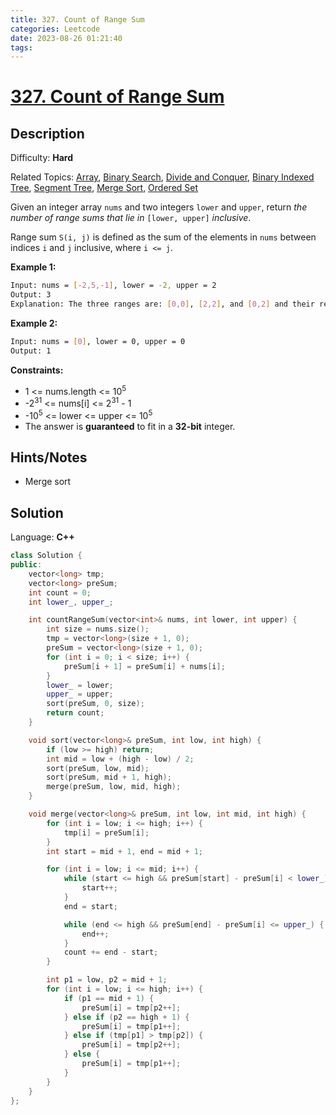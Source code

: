 ```yaml
---
title: 327. Count of Range Sum
categories: Leetcode
date: 2023-08-26 01:21:40
tags:
---
```


# [327\. Count of Range Sum](https://leetcode.com/problems/count-of-range-sum/)

## Description

Difficulty: **Hard**

Related Topics: [Array](https://leetcode.com/tag/https://leetcode.com/tag/array//), [Binary Search](https://leetcode.com/tag/https://leetcode.com/tag/binary-search//), [Divide and Conquer](https://leetcode.com/tag/https://leetcode.com/tag/divide-and-conquer//), [Binary Indexed Tree](https://leetcode.com/tag/https://leetcode.com/tag/binary-indexed-tree//), [Segment Tree](https://leetcode.com/tag/https://leetcode.com/tag/segment-tree//), [Merge Sort](https://leetcode.com/tag/https://leetcode.com/tag/merge-sort//), [Ordered Set](https://leetcode.com/tag/https://leetcode.com/tag/ordered-set//)

Given an integer array `nums` and two integers `lower` and `upper`, return _the number of range sums that lie in_ `[lower, upper]` _inclusive_.

Range sum `S(i, j)` is defined as the sum of the elements in `nums` between indices `i` and `j` inclusive, where `i <= j`.

**Example 1:**

```bash
Input: nums = [-2,5,-1], lower = -2, upper = 2
Output: 3
Explanation: The three ranges are: [0,0], [2,2], and [0,2] and their respective sums are: -2, -1, 2.
```

**Example 2:**

```bash
Input: nums = [0], lower = 0, upper = 0
Output: 1
```

**Constraints:**

* 1 <= nums.length <= 10<sup>5</sup>
* -2<sup>31</sup> <= nums[i] <= 2<sup>31</sup> - 1
* -10<sup>5</sup> <= lower <= upper <= 10<sup>5</sup>
* The answer is **guaranteed** to fit in a **32-bit** integer.

## Hints/Notes

* Merge sort

## Solution

Language: **C++**

```C++
class Solution {
public:
    vector<long> tmp;
    vector<long> preSum;
    int count = 0;
    int lower_, upper_;

    int countRangeSum(vector<int>& nums, int lower, int upper) {
        int size = nums.size();
        tmp = vector<long>(size + 1, 0);
        preSum = vector<long>(size + 1, 0);
        for (int i = 0; i < size; i++) {
            preSum[i + 1] = preSum[i] + nums[i];
        }
        lower_ = lower;
        upper_ = upper;
        sort(preSum, 0, size);
        return count;
    }

    void sort(vector<long>& preSum, int low, int high) {
        if (low >= high) return;
        int mid = low + (high - low) / 2;
        sort(preSum, low, mid);
        sort(preSum, mid + 1, high);
        merge(preSum, low, mid, high);
    }

    void merge(vector<long>& preSum, int low, int mid, int high) {
        for (int i = low; i <= high; i++) {
            tmp[i] = preSum[i];
        }
        int start = mid + 1, end = mid + 1;

        for (int i = low; i <= mid; i++) {
            while (start <= high && preSum[start] - preSum[i] < lower_) {
                start++;
            }
            end = start;

            while (end <= high && preSum[end] - preSum[i] <= upper_) {
                end++;
            }
            count += end - start;
        }

        int p1 = low, p2 = mid + 1;
        for (int i = low; i <= high; i++) {
            if (p1 == mid + 1) {
                preSum[i] = tmp[p2++];
            } else if (p2 == high + 1) {
                preSum[i] = tmp[p1++];
            } else if (tmp[p1] > tmp[p2]) {
                preSum[i] = tmp[p2++];
            } else {
                preSum[i] = tmp[p1++];
            }
        }
    }
};
```
